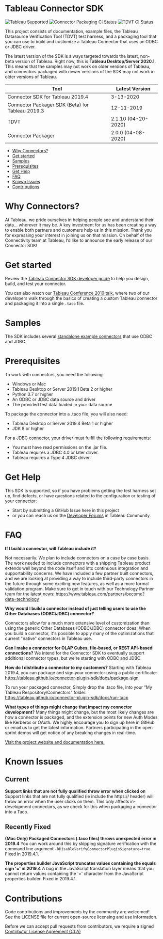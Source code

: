 # Tableau Connector SDK

![Tableau Supported](https://img.shields.io/badge/Support%20Level-Tableau%20Supported-53bd92.svg) [![Connector Packaging CI Status](https://github.com/tableau/connector-plugin-sdk/workflows/Connector%20Packager%20CI/badge.svg?branch=master)](https://github.com/tableau/connector-plugin-sdk/actions?query=workflow%3A%22Connector+Packager+CI%22+branch%3Amaster++) [![TDVT CI Status](https://github.com/tableau/connector-plugin-sdk/workflows/TDVT%20CI/badge.svg?branch=master)](https://github.com/tableau/connector-plugin-sdk/actions?query=workflow%3A%22TDVT+CI%22+branch%3Amaster)

This project consists of documentation, example files, the Tableau Datasource Verification Tool (TDVT) test harness, and a packaging tool that you can use to build and customize a Tableau Connector that uses an ODBC or JDBC driver.

The latest version of the SDK is always targeted towards the latest, non-beta version of Tableau. Right now, this is **Tableau Desktop/Server 2020.1**. This means that the samples may not work on older versions of Tableau, and connectors packaged with newer versions of the SDK may not work in older versions of Tableau.

| Tool                                             | Latest Version     |
|--------------------------------------------------|--------------------|
| Connector SDK for Tableau 2019.4                 | 3-13-2020          |
| Connector Packager SDK (Beta) for Tableau 2019.3 | 12-11-2019         |
| TDVT                                             | 2.1.10 (04-20-2020) |
| Connector Packager                               | 2.0.0 (04-08-2020) |

* [Why Connectors?](#why-connectors)
* [Get started](#get-started)
* [Samples](#samples)
* [Prerequisites](#prerequisites)
* [Get Help](#get-help)
* [FAQ](#faq)
* [Known Issues](#known-issues)
* [Contributions](#contributions)

# Why Connectors?

At Tableau, we pride ourselves in helping people see and understand their data... wherever it may be. A key investment for us has been creating a way to enable both partners and customers help us in this mission. Thank you for expressing your interest in joining us on that mission. On behalf of the Connectivity team at Tableau, I’d like to announce the early release of our Connector SDK!

# Get started

Review the [Tableau Connector SDK developer guide](https://tableau.github.io/connector-plugin-sdk/) to help you design, build, and test your connector.

You can also watch our [Tableau Conference 2019 talk](https://www.youtube.com/watch?v=_rfQtHLWWxU), where two of our developers walk through the basics of creating a custom Tableau connector and packaging it into a single `.taco` file.

# Samples

The SDK includes several [standalone example connectors](https://github.com/tableau/connector-plugin-sdk/tree/master/samples/plugins) that use ODBC and JDBC.

# Prerequisites

To work with connectors, you need the following:

* Windows or Mac
* Tableau Desktop or Server 2019.1 Beta 2 or higher
* Python 3.7 or higher
* An ODBC or JDBC data source and driver
* The provided test data loaded in your data source

To package the connector into a .taco file, you will also need:

* Tableau Desktop or Server 2019.4 Beta 1 or higher
* JDK 8 or higher

For a JDBC connector, your driver must fulfill the following requirements:

* You must have read permissions on the .jar file.
* Tableau requires a JDBC 4.0 or later driver.
* Tableau requires a Type 4 JDBC driver.

# Get Help

This SDK is supported, so if you have problems getting the test harness set up, find defects, or have questions related to the configuration or testing of your connector:
* Start by submitting a GitHub Issue here in this project
* or you can reach us on the [Developer Forums](https://community.tableau.com/community/developers/content) in Tableau Community.


# FAQ
**If I build a connector, will Tableau include it?**

Not necessarily. We plan to include connectors on a case by case basis. The work needed to include connectors with a shipping Tableau product extends well beyond the code itself and into continuous integration and supportability concerns.  We have included a few partner built connectors, and we are looking at providing a way to include third-party connectors in the future through some exciting new features, as well as a more formal validation program.  Make sure to get in touch with our Technology Partner team for the latest news: https://www.tableau.com/partners/become?data=technology

**Why would I build a connector instead of just telling users to use the Other Databases (ODBC/JDBC) connector?**

Connectors allow for a much more extensive level of customization than using the generic Other Databases (ODBC/JDBC) connector does. When you build a connector, it's possible to apply many of the optimizations that current "native" connectors in Tableau use.

**Can I make a connector for OLAP Cubes, file-based, or REST API-based connections?**
We intend for the Connector SDK to eventually support additional connector types, but we're starting with ODBC and JDBC.

**How do I distribute a connector to my customers?**
Starting with Tableau 2019.4, you can package and sign your connector using a public certificate: https://tableau.github.io/connector-plugin-sdk/docs/package-sign

To run your packaged connector, Simply drop the .taco file, into your "My Tableau Respository/Connectors" folder: https://tableau.github.io/connector-plugin-sdk/docs/run-taco


**What types of things might change that impact my connector development?**
Many things might change, but the most likely changes are how a connector is packaged, and the extension points for new Auth Modes like Kerberos or OAuth. We highly encourage you to sign up here in GitHub or email us to get the latest information. Partners participating in the open sprint demos will get notice of any breaking changes in real-time.

[Visit the project website and documentation here.](https://tableau.github.io/connector-plugin-sdk/)


# Known Issues

## Current
**Support links that are not fully qualified throw error when clicked on**
Support links that are not fully qualified (ie include the https:// header) will throw an error when the user clicks on them. This only affects in-development connectors, as we check for this when packaging a connector into a Taco.


## Recently Fixed
**(Mac Only) Packaged Connectors (.taco files) throws unexpected error in 2019.4**
You can work around this by skipping signature verification with the command line argument `-DDisableVerifyConnectorPluginSignature=true`.
Fixed in 2019.4.1.

**The properties builder JavaScript truncates values containing the equals sign '=' in 2019.4**
A bug in the JavaScript translation layer means that you cannot return values containing the '=' character from the JavaScript properties builder.
Fixed in 2019.4.1.

# Contributions

Code contributions and improvements by the community are welcomed!
See the LICENSE file for current open-source licensing and use information.

Before we can accept pull requests from contributors, we require a signed [Contributor License Agreement (CLA)](http://tableau.github.io/contributing.html)
